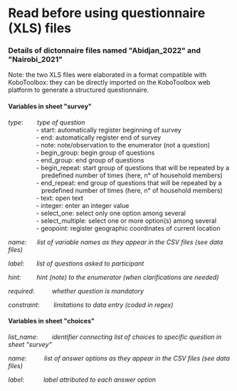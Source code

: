 # Read before using questionnaire (XLS) files

### Details of dictonnaire files named "Abidjan_2022" and "Nairobi_2021"

Note: the two XLS files were elaborated in a format compatible with KoboToolbox: they can be directly imported on the KoboToolbox web platform to generate a structured questionnaire.

#### Variables in sheet "survey"  

*type*:&nbsp;&nbsp;&nbsp;&nbsp;&nbsp;&nbsp;&nbsp;&nbsp;*type of question*\
&nbsp;&nbsp;&nbsp;&nbsp;&nbsp;&nbsp;&nbsp;&nbsp;&nbsp;&nbsp;&nbsp;&nbsp;&nbsp;&nbsp;&nbsp;&nbsp;- start: automatically register beginning of survey\
&nbsp;&nbsp;&nbsp;&nbsp;&nbsp;&nbsp;&nbsp;&nbsp;&nbsp;&nbsp;&nbsp;&nbsp;&nbsp;&nbsp;&nbsp;&nbsp;- end: automatically register end of survey\
&nbsp;&nbsp;&nbsp;&nbsp;&nbsp;&nbsp;&nbsp;&nbsp;&nbsp;&nbsp;&nbsp;&nbsp;&nbsp;&nbsp;&nbsp;&nbsp;- note: note/observation to the enumerator (not a question)\
&nbsp;&nbsp;&nbsp;&nbsp;&nbsp;&nbsp;&nbsp;&nbsp;&nbsp;&nbsp;&nbsp;&nbsp;&nbsp;&nbsp;&nbsp;&nbsp;- begin_group: begin group of questions\
&nbsp;&nbsp;&nbsp;&nbsp;&nbsp;&nbsp;&nbsp;&nbsp;&nbsp;&nbsp;&nbsp;&nbsp;&nbsp;&nbsp;&nbsp;&nbsp;- end_group: end group of questions\
&nbsp;&nbsp;&nbsp;&nbsp;&nbsp;&nbsp;&nbsp;&nbsp;&nbsp;&nbsp;&nbsp;&nbsp;&nbsp;&nbsp;&nbsp;&nbsp;- begin_repeat: start group of questions that will be repeated by a\
&nbsp;&nbsp;&nbsp;&nbsp;&nbsp;&nbsp;&nbsp;&nbsp;&nbsp;&nbsp;&nbsp;&nbsp;&nbsp;&nbsp;&nbsp;&nbsp;&nbsp;&nbsp;&nbsp;predefined number of times (here, n° of household members)\
&nbsp;&nbsp;&nbsp;&nbsp;&nbsp;&nbsp;&nbsp;&nbsp;&nbsp;&nbsp;&nbsp;&nbsp;&nbsp;&nbsp;&nbsp;&nbsp;- end_repeat: end group of questions that will be repeated by a\
&nbsp;&nbsp;&nbsp;&nbsp;&nbsp;&nbsp;&nbsp;&nbsp;&nbsp;&nbsp;&nbsp;&nbsp;&nbsp;&nbsp;&nbsp;&nbsp;&nbsp;&nbsp;&nbsp;predefined number of times (here, n° of household members)\
&nbsp;&nbsp;&nbsp;&nbsp;&nbsp;&nbsp;&nbsp;&nbsp;&nbsp;&nbsp;&nbsp;&nbsp;&nbsp;&nbsp;&nbsp;&nbsp;- text: open text\
&nbsp;&nbsp;&nbsp;&nbsp;&nbsp;&nbsp;&nbsp;&nbsp;&nbsp;&nbsp;&nbsp;&nbsp;&nbsp;&nbsp;&nbsp;&nbsp;- integer: enter an integer value\
&nbsp;&nbsp;&nbsp;&nbsp;&nbsp;&nbsp;&nbsp;&nbsp;&nbsp;&nbsp;&nbsp;&nbsp;&nbsp;&nbsp;&nbsp;&nbsp;- select_one: select only one option among several\
&nbsp;&nbsp;&nbsp;&nbsp;&nbsp;&nbsp;&nbsp;&nbsp;&nbsp;&nbsp;&nbsp;&nbsp;&nbsp;&nbsp;&nbsp;&nbsp;- select_multiple: select one or more option(s) among several\
&nbsp;&nbsp;&nbsp;&nbsp;&nbsp;&nbsp;&nbsp;&nbsp;&nbsp;&nbsp;&nbsp;&nbsp;&nbsp;&nbsp;&nbsp;&nbsp;- geopoint: register geographic coordinates of current location

*name*:&nbsp;&nbsp;&nbsp;&nbsp;&nbsp;&nbsp;*list of variable names as they appear in the CSV files (see data files)*

*label*:&nbsp;&nbsp;&nbsp;&nbsp;&nbsp;&nbsp;&nbsp;*list of questions asked to participant*

*hint*:&nbsp;&nbsp;&nbsp;&nbsp;&nbsp;&nbsp;&nbsp;&nbsp;&nbsp;*hint (note) to the enumerator (when clarifications are needed)*

*required*:&nbsp;&nbsp;&nbsp;&nbsp;&nbsp;&nbsp;&nbsp;&nbsp;&nbsp;&nbsp;*whether question is mandatory*

*constraint*:&nbsp;&nbsp;&nbsp;&nbsp;&nbsp;&nbsp;&nbsp;&nbsp;*limitations to data entry (coded in regex)*

#### Variables in sheet "choices"  

*list_name*:&nbsp;&nbsp;&nbsp;&nbsp;&nbsp;&nbsp;&nbsp;&nbsp;*identifier connecting list of choices to specific question in sheet "survey"*

*name*:&nbsp;&nbsp;&nbsp;&nbsp;&nbsp;&nbsp;&nbsp;&nbsp;&nbsp;&nbsp;*list of answer options as they appear in the CSV files (see data files)*

*label*:&nbsp;&nbsp;&nbsp;&nbsp;&nbsp;&nbsp;&nbsp;&nbsp;&nbsp;&nbsp;&nbsp;*label attributed to each answer option*
